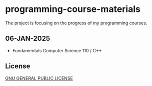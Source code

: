 # programming-course-materials

The project is focusing on the progress of my programming courses.


## 06-JAN-2025

* Fundamentals Computer Science 110 / C++

## 


## License

[GNU GENERAL PUBLIC LICENSE](https://github.com/genhaiyu/programming-course-materials/blob/master/LICENSE)
